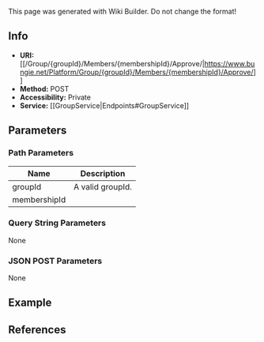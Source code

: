 <span class="wiki-builder">This page was generated with Wiki Builder. Do not change the format!</span>

## Info

* **URI:** [[/Group/{groupId}/Members/{membershipId}/Approve/|https://www.bungie.net/Platform/Group/{groupId}/Members/{membershipId}/Approve/]]
* **Method:** POST
* **Accessibility:** Private
* **Service:** [[GroupService|Endpoints#GroupService]]

## Parameters
### Path Parameters
Name | Description
---- | -----------
groupId | A valid groupId.
membershipId | 

### Query String Parameters
None

### JSON POST Parameters
None

## Example


## References

